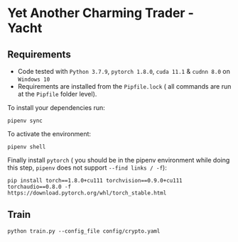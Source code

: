 # Yet Another Charming Trader - Yacht

## Requirements
* Code tested with `Python 3.7.9`, `pytorch 1.8.0`, `cuda 11.1` & `cudnn 8.0` on `Windows 10`
* Requirements are installed from the `Pipfile.lock`
( all commands are run at the `Pipfile` folder level).
  
To install your dependencies run:
```shell
pipenv sync
```
To activate the environment:
```shell
pipenv shell
```

Finally install `pytorch` ( you should be in the pipenv environment while doing this step, `pipenv` does not support `--find links / -f`):
```shell
pip install torch==1.8.0+cu111 torchvision==0.9.0+cu111 torchaudio==0.8.0 -f https://download.pytorch.org/whl/torch_stable.html
```

## Train
```shell
python train.py --config_file config/crypto.yaml
```

